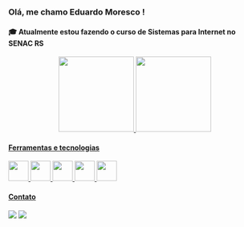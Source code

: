 ### Olá, me chamo Eduardo Moresco ! 

#### :mortar_board: Atualmente estou fazendo o curso de Sistemas para Internet no SENAC RS



<div align="center" style="display: inline_block" >
<a href="https://github.com/dumoresco">
<img height="150em" src="https://github-readme-stats.vercel.app/api/top-langs/?username=dumoresco&layout=compact&langs_count=7&theme=dracula"/>
<img height="150em" src="https://github-readme-stats.vercel.app/api?username=dumoresco&show_icons=true&theme=dracula&include_all_commits=true&count_private=true"/>
</div>

 #### Ferramentas e tecnologias

<img src="https://cdn.jsdelivr.net/gh/devicons/devicon/icons/git/git-original.svg" width="40px" height="40px"/>   <img src="https://cdn.jsdelivr.net/gh/devicons/devicon/icons/html5/html5-original.svg" width="40px" height="40px"/>   <img src="https://cdn.jsdelivr.net/gh/devicons/devicon/icons/css3/css3-original.svg" width="40px" height="40px"/>   <img src="https://cdn.jsdelivr.net/gh/devicons/devicon/icons/javascript/javascript-original.svg" width="40px" height="40px"/>   <img src="https://cdn.jsdelivr.net/gh/devicons/devicon/icons/react/react-original-wordmark.svg" width="40px" height="40px"/>

  
  #### Contato

<div >
<a href="https://instagram.com/dumoresco" target="blank"><img src="https://img.shields.io/badge/-Instagram-%23E4405F?style=for-the-badge&logo=instagram&logoColor=white" target="_blank"></a>
<a href="https://www.linkedin.com/in/eduardo-moresco-a44b11195" target="_blank"><img src="https://img.shields.io/badge/-LinkedIn-%230077B5?style=for-the-badge&logo=linkedin&logoColor=white" target="blank"></a>   
</div>



#
